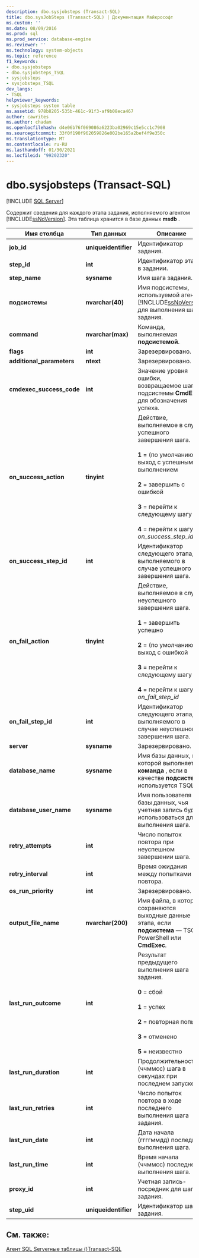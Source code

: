 ```yaml
---
description: dbo.sysjobsteps (Transact-SQL)
title: dbo.sysJobSteps (Transact-SQL) | Документация Майкрософт
ms.custom: ''
ms.date: 08/09/2016
ms.prod: sql
ms.prod_service: database-engine
ms.reviewer: ''
ms.technology: system-objects
ms.topic: reference
f1_keywords:
- dbo.sysjobsteps
- dbo.sysjobsteps_TSQL
- sysjobsteps
- sysjobsteps_TSQL
dev_langs:
- TSQL
helpviewer_keywords:
- sysjobsteps system table
ms.assetid: 978b8205-535b-461c-91f3-af9b08eca467
author: cawrites
ms.author: chadam
ms.openlocfilehash: d4e06b76f069086a6223ba02969c15e5cc1c7908
ms.sourcegitcommit: 33f0f190f962059826e002be165a2bef4f9e350c
ms.translationtype: MT
ms.contentlocale: ru-RU
ms.lasthandoff: 01/30/2021
ms.locfileid: "99202320"
---
```

# <a name="dbosysjobsteps-transact-sql"></a>dbo.sysjobsteps (Transact-SQL)
[!INCLUDE [SQL Server](../../includes/applies-to-version/sqlserver.md)]

  Содержит сведения для каждого этапа задания, исполняемого агентом [!INCLUDE[ssNoVersion](../../includes/ssnoversion-md.md)]. Эта таблица хранится в базе данных **msdb** .  
  
|Имя столбца|Тип данных|Описание|  
|-----------------|---------------|-----------------|  
|**job_id**|**uniqueidentifier**|Идентификатор задания.|  
|**step_id**|**int**|Идентификатор этапа в задании.|  
|**step_name**|**sysname**|Имя шага задания.|  
|**подсистемы**|**nvarchar(40)**|Имя подсистемы, используемой агентом [!INCLUDE[ssNoVersion](../../includes/ssnoversion-md.md)] для выполнения шага задания.|  
|**command**|**nvarchar(max)**|Команда, выполняемая **подсистемой**.|  
|**flags**|**int**|Зарезервировано.|  
|**additional_parameters**|**ntext**|Зарезервировано.|  
|**cmdexec_success_code**|**int**|Значение уровня ошибки, возвращаемое шагами подсистемы **CmdExec** для обозначения успеха.|  
|**on_success_action**|**tinyint**|Действие, выполняемое в случае успешного завершения шага.<br /><br /> **1** = (по умолчанию) выход с успешным выполнением<br /><br /> **2** = завершить с ошибкой<br /><br /> **3** = перейти к следующему шагу<br /><br /> **4** = перейти к шагу _on_success_step_id_|
|**on_success_step_id**|**int**|Идентификатор следующего этапа, выполняемого в случае успешного завершения шага.|  
|**on_fail_action**|**tinyint**|Действие, выполняемое в случае неуспешного завершения шага.<br /><br /> **1** = завершить успешно<br /><br /> **2** = (по умолчанию) выход с ошибкой<br /><br /> **3** = перейти к следующему шагу<br /><br /> **4** = перейти к шагу _on_fail_step_id_|
|**on_fail_step_id**|**int**|Идентификатор следующего этапа, выполняемого в случае неуспешного завершения шага.|  
|**server**|**sysname**|Зарезервировано.|  
|**database_name**|**sysname**|Имя базы данных, в которой выполняется **команда** , если в качестве **подсистемы** используется TSQL.|  
|**database_user_name**|**sysname**|Имя пользователя базы данных, чья учетная запись будет использоваться для выполнения шага.|  
|**retry_attempts**|**int**|Число попыток повтора при неуспешном завершении шага.|  
|**retry_interval**|**int**|Время ожидания между попытками повтора.|  
|**os_run_priority**|**int**|Зарезервировано.|  
|**output_file_name**|**nvarchar(200)**|Имя файла, в котором сохраняются выходные данные этапа, если **подсистема** — TSQL, PowerShell или **CmdExec**_._|  
|**last_run_outcome**|**int**|Результат предыдущего выполнения шага задания.<br /><br /> **0** = сбой<br /><br /> **1** = успех<br /><br /> **2** = повторная попытка<br /><br /> **3** = отменено<br /><br /> **5** = неизвестно|  
|**last_run_duration**|**int**|Продолжительность (ччммсс) шага в секундах при последнем запуске.|  
|**last_run_retries**|**int**|Число попыток повтора в ходе последнего выполнения шага задания.|  
|**last_run_date**|**int**|Дата начала (ггггммдд) последнего выполнения шага.|  
|**last_run_time**|**int**|Время начала (ччммсс) последнего выполнения шага.|  
|**proxy_id**|**int**|Учетная запись-посредник для шага задания.|  
|**step_uid**|**uniqueidentifier**|Идентификатор шага задания.|  
  
## <a name="see-also"></a>См. также:  
 [Агент SQL Serverные таблицы &#40;&#41;Transact-SQL ](../../relational-databases/system-tables/sql-server-agent-tables-transact-sql.md)  
  
  
